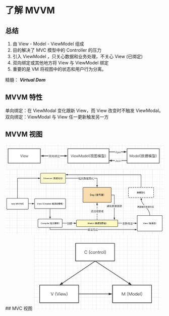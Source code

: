 # 了解 MVVM

## 总结

1. 由 View - Model - ViewModel 组成
2. 目的解决了 MVC 模型中的 Controller 的压力
3. 引入 ViewModel ，只关心数据和业务处理，不关心 View (已绑定)
4. 双向绑定或其他地方将 View 与 ViewModel 绑定
5. 重要的是 VM 将视图中的状态和用户行为分离。

精髓： ***Virtual Dom***

## MVVM 特性
单向绑定：在 ViewModal 变化跟新 View，而 View 改变时不触发 ViewModal。
双向绑定：ViewModal 与 View 任一更新触发另一方

## MVVM 视图
<img width="600" src="./image/img-02.png" />
<img width="1200" src="./image/img-03.png" />
## MVC 视图
<img width="400" src="./image/img-01.png" />

